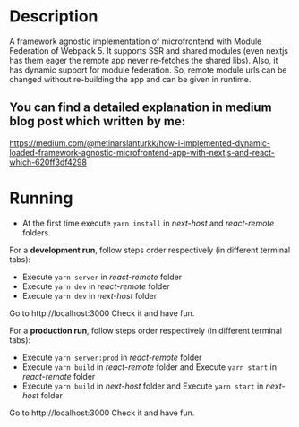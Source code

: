 # Description
A framework agnostic implementation of microfrontend with Module Federation of Webpack 5. It supports SSR and shared modules (even nextjs has them eager the remote app never re-fetches the shared libs). Also, it has dynamic support for module federation. So, remote module urls can be changed without re-building the app and can be given in runtime.

## You can find a detailed explanation in medium blog post which written by me:
https://medium.com/@metinarslanturkk/how-i-implemented-dynamic-loaded-framework-agnostic-microfrontend-app-with-nextjs-and-react-which-620ff3df4298

# Running

- At the first time execute ```yarn install``` in _next-host_ and _react-remote_ folders.

For a __development run__, follow steps order respectively (in different terminal tabs):

- Execute ```yarn server``` in _react-remote_ folder
- Execute ```yarn dev``` in _react-remote_ folder
- Execute ```yarn dev``` in _next-host_ folder

Go to http://localhost:3000 Check it and have fun.

For a __production run__, follow steps order respectively (in different terminal tabs):

- Execute ```yarn server:prod``` in _react-remote_ folder
- Execute ```yarn build``` in _react-remote_ folder and Execute ```yarn start``` in _react-remote_ folder
- Execute ```yarn build``` in _next-host_ folder and Execute ```yarn start``` in _next-host_ folder

Go to http://localhost:3000 Check it and have fun.